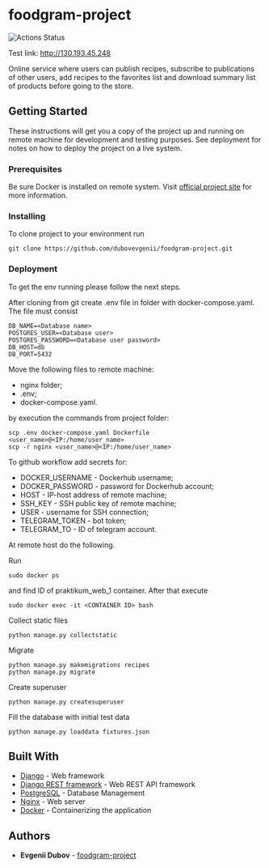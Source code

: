 # foodgram-project

![Actions Status](https://github.com/dubovevgenii/foodgram-project/workflows/foodgram-project%20workflow/badge.svg)

Test link: http://130.193.45.248

Online service where users can publish recipes, subscribe to publications of other users, add recipes to the favorites list and download summary list of products before going to the store.

## Getting Started

These instructions will get you a copy of the project up and running on remote machine for development and testing purposes. See deployment for notes on how to deploy the project on a live system.

### Prerequisites

Be sure Docker is installed on remote system. Visit [official project site](https://docs.docker.com/engine/install/) for more information.


### Installing

To clone project to your environment run

```
git clone https://github.com/dubovevgenii/foodgram-project.git
```

### Deployment

To get the env running please follow the next steps.

After cloning from git create .env file in folder with docker-compose.yaml.
The file must consist

```
DB_NAME=<Database name>
POSTGRES_USER=<Database user>
POSTGRES_PASSWORD=<Database user password>
DB_HOST=db
DB_PORT=5432
```

Move the following files to remote machine:
* nginx folder;
* .env;
* docker-compose.yaml.

by execution the commands from project folder:

```
scp .env docker-compose.yaml Dockerfile <user_name>@<IP:/home/user_name>
scp -r nginx <user_name>@<IP:/home/user_name>
```

To github workflow add secrets for:
* DOCKER_USERNAME - Dockerhub username;
* DOCKER_PASSWORD - password for Dockerhub account;
* HOST - IP-host address of remote machine;
* SSH_KEY - SSH public key of remote machine;
* USER - username for SSH connection;
* TELEGRAM_TOKEN - bot token;
* TELEGRAM_TO - ID of telegram account.


At remote host do the following.

Run

```
sudo docker ps
```

and find ID of praktikum_web_1 container. After that execute

```
sudo docker exec -it <CONTAINER ID> bash
```

Collect static files

```
python manage.py collectstatic
```

Migrate

```
python manage.py makemigrations recipes
python manage.py migrate
```

Create superuser

```
python manage.py createsuperuser
```

Fill the database with initial test data

```
python manage.py loaddata fixtures.json
```

## Built With

* [Django](https://www.djangoproject.com/) - Web framework
* [Django REST framework](https://www.django-rest-framework.org/) - Web REST API framework
* [PostgreSQL](https://hub.docker.com/layers/postgres/library/postgres/12.4/images/sha256-9ac69ab75fd982b72064780473e1cb169884ca14c8c77ce598de53b945dcf070?context=explore) - Database Management
* [Nginx](https://hub.docker.com/layers/nginx/library/nginx/1.19.6/images/sha256-1ebd1e5add2316db67542aca3ff282f055124e86898f7d6d9a88e4ca6192422c?context=explore) - Web server
* [Docker](https://www.docker.com/) - Containerizing the application

## Authors

* **Evgenii Dubov** - [foodgram-project](https://github.com/dubovevgenii/foodgram-project)

